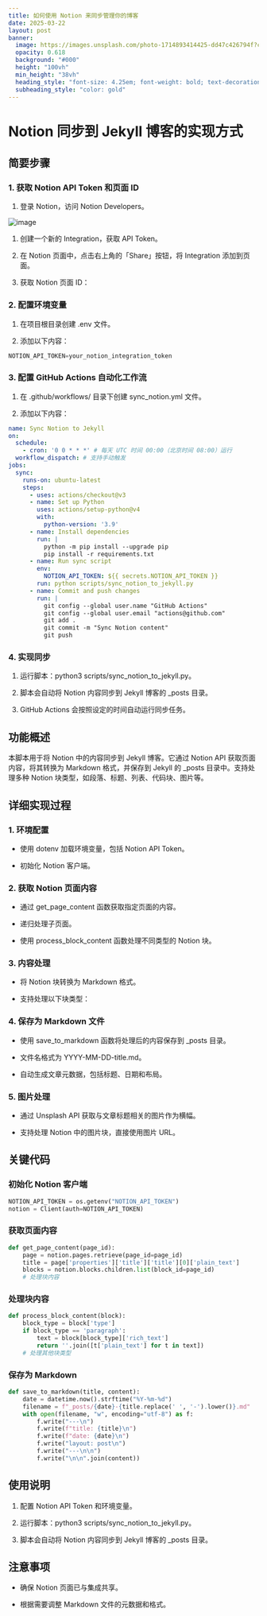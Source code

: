 ```yaml
---
title: 如何使用 Notion 来同步管理你的博客
date: 2025-03-22
layout: post
banner:
  image: https://images.unsplash.com/photo-1714893414425-dd47c426794f?crop=entropy&cs=tinysrgb&fit=max&fm=jpg&ixid=M3w2OTIwMzJ8MHwxfHJhbmRvbXx8fHx8fHx8fDE3NDI2MjQ3Nzd8&ixlib=rb-4.0.3&q=80&w=1080
  opacity: 0.618
  background: "#000"
  height: "100vh"
  min_height: "38vh"
  heading_style: "font-size: 4.25em; font-weight: bold; text-decoration: underline"
  subheading_style: "color: gold"
---
```


# Notion 同步到 Jekyll 博客的实现方式

## 简要步骤

### 1. 获取 Notion API Token 和页面 ID

1. 登录 Notion，访问 Notion Developers。

![image](https://prod-files-secure.s3.us-west-2.amazonaws.com/a7a0cc5a-89b9-4cda-8686-1fba0ca52f40/d19c1afe-dea5-4312-9333-786b0ba83054/image.png?X-Amz-Algorithm=AWS4-HMAC-SHA256&X-Amz-Content-Sha256=UNSIGNED-PAYLOAD&X-Amz-Credential=ASIAZI2LB466XS7O5WHQ%2F20250322%2Fus-west-2%2Fs3%2Faws4_request&X-Amz-Date=20250322T062617Z&X-Amz-Expires=3600&X-Amz-Security-Token=IQoJb3JpZ2luX2VjEF4aCXVzLXdlc3QtMiJIMEYCIQCs%2Bo%2BmywQV3Fw7dMTjpLz1%2FyaFKadsMFbMJaU57wj%2BVAIhAIf4i482rob2Wa97DWz4Sv1%2ByKM4cVkTVjyaq8GGkQeHKogECLf%2F%2F%2F%2F%2F%2F%2F%2F%2F%2FwEQABoMNjM3NDIzMTgzODA1Igx%2FqHHtenPoV3JWKfQq3AO9h7MWGqqFRmeL11RltAtzTE6WJAmtKAHAFFnvYo%2FZPqHQRwgNOCuJdzCD77o6%2FjtQA20haz%2BoOF8QNZuH5uJsa4AZrWDjrrvcVYeZS0akzAqGi1jENH0KspKxh9x7cBdbnNbUTMNEc%2B%2FRPpDQVor6K9iedNonzdOfQsD4Vk%2Bnpd%2FZX%2FbrtTutMTmu7u%2FJitaZtMbJdtTQosWXunLHBOuPEpax%2F2DVCv5Sg%2BkbMF0b%2BJM6Y6PqHd81183%2FnBd0xjXBdsIgc7bEKz1LUmKh6FN7oBrxsh7VZIA5jRsunWpT0WC9yL7ZP55Oo7B%2FDelXud8g6FPEyQMJGtOd6vbhdn2SxOdQuMdupR8z%2BE34iV6II%2FMEXMLfMfHFLuELy%2BLypTtg6FwGTgKejxJIzTMZIi%2Bc%2F5DaBwsyXdJmnxUs7i7oOTjodcOhy3hnqoYBC8sL0ZqAKzPcYaQcznP3ZJAt90R3pATXX8637et6lG1mbPFy8MQL4fO2adKOFxsbSVmibqA3xd6DrvqPoA8bRvL0T44UG%2Bvzp6IMS7vb7495xpzY2%2FxYYmdMY4DZsmCfN0XULGIrffgUFOU%2FFXuMZEJPdmafWLhIpM3tdax3jFw9DkjbP0jbkET%2FNulhtR59xjC8qvm%2BBjqkAeVJ9JpEAZhylV2yYF7FusmnWAYRXACvv0Spkh5aDTxorC0EWexqspDv71i1PknDOrcmMlUO5fLIJWfVB6%2FGsHlpI%2FeONWSSTJqewV1DQBsZyWAtDEF9kVvbHtX%2FBbh8KQpWjvmB5BMn3tiAYF9GQlH23hKOXuhFyHFbCzuN%2BFodI%2FE5uJlESOiwHc7bCK%2FZFsh1DTu9b8FHvwg%2FZJGmX%2B%2F9bwwu&X-Amz-Signature=b146645ece11aabc4828ed998ad4fae39c7269ff3d165a5c05c590609ff7578f&X-Amz-SignedHeaders=host&x-id=GetObject)

1. 创建一个新的 Integration，获取 API Token。

1. 在 Notion 页面中，点击右上角的「Share」按钮，将 Integration 添加到页面。

1. 获取 Notion 页面 ID：


### 2. 配置环境变量

1. 在项目根目录创建 .env 文件。

1. 添加以下内容：

```javascript
NOTION_API_TOKEN=your_notion_integration_token
```

### 3. 配置 GitHub Actions 自动化工作流

1. 在 .github/workflows/ 目录下创建 sync_notion.yml 文件。

1. 添加以下内容：

```yaml
name: Sync Notion to Jekyll
on:
  schedule:
    - cron: '0 0 * * *' # 每天 UTC 时间 00:00（北京时间 08:00）运行
  workflow_dispatch: # 支持手动触发
jobs:
  sync:
    runs-on: ubuntu-latest
    steps:
      - uses: actions/checkout@v3
      - name: Set up Python
        uses: actions/setup-python@v4
        with:
          python-version: '3.9'
      - name: Install dependencies
        run: |
          python -m pip install --upgrade pip
          pip install -r requirements.txt
      - name: Run sync script
        env:
          NOTION_API_TOKEN: ${{ secrets.NOTION_API_TOKEN }}
        run: python scripts/sync_notion_to_jekyll.py
      - name: Commit and push changes
        run: |
          git config --global user.name "GitHub Actions"
          git config --global user.email "actions@github.com"
          git add .
          git commit -m "Sync Notion content"
          git push
```

### 4. 实现同步

1. 运行脚本：python3 scripts/sync_notion_to_jekyll.py。

1. 脚本会自动将 Notion 内容同步到 Jekyll 博客的 _posts 目录。

1. GitHub Actions 会按照设定的时间自动运行同步任务。

## 功能概述

本脚本用于将 Notion 中的内容同步到 Jekyll 博客。它通过 Notion API 获取页面内容，将其转换为 Markdown 格式，并保存到 Jekyll 的 _posts 目录中。支持处理多种 Notion 块类型，如段落、标题、列表、代码块、图片等。

## 详细实现过程

### 1. 环境配置

- 使用 dotenv 加载环境变量，包括 Notion API Token。

- 初始化 Notion 客户端。

### 2. 获取 Notion 页面内容

- 通过 get_page_content 函数获取指定页面的内容。

- 递归处理子页面。

- 使用 process_block_content 函数处理不同类型的 Notion 块。

### 3. 内容处理

- 将 Notion 块转换为 Markdown 格式。

- 支持处理以下块类型：


### 4. 保存为 Markdown 文件

- 使用 save_to_markdown 函数将处理后的内容保存到 _posts 目录。

- 文件名格式为 YYYY-MM-DD-title.md。

- 自动生成文章元数据，包括标题、日期和布局。

### 5. 图片处理

- 通过 Unsplash API 获取与文章标题相关的图片作为横幅。

- 支持处理 Notion 中的图片块，直接使用图片 URL。

## 关键代码

### 初始化 Notion 客户端

```python
NOTION_API_TOKEN = os.getenv("NOTION_API_TOKEN")
notion = Client(auth=NOTION_API_TOKEN)
```

### 获取页面内容

```python
def get_page_content(page_id):
    page = notion.pages.retrieve(page_id=page_id)
    title = page['properties']['title']['title'][0]['plain_text']
    blocks = notion.blocks.children.list(block_id=page_id)
    # 处理块内容
```

### 处理块内容

```python
def process_block_content(block):
    block_type = block['type']
    if block_type == 'paragraph':
        text = block[block_type]['rich_text']
        return ''.join([t['plain_text'] for t in text])
    # 处理其他块类型
```

### 保存为 Markdown

```python
def save_to_markdown(title, content):
    date = datetime.now().strftime("%Y-%m-%d")
    filename = f"_posts/{date}-{title.replace(' ', '-').lower()}.md"
    with open(filename, "w", encoding="utf-8") as f:
        f.write("---\n")
        f.write(f"title: {title}\n")
        f.write(f"date: {date}\n")
        f.write("layout: post\n")
        f.write("---\n\n")
        f.write("\n\n".join(content))
```

## 使用说明

1. 配置 Notion API Token 和环境变量。

1. 运行脚本：python3 scripts/sync_notion_to_jekyll.py。

1. 脚本会自动将 Notion 内容同步到 Jekyll 博客的 _posts 目录。

## 注意事项

- 确保 Notion 页面已与集成共享。

- 根据需要调整 Markdown 文件的元数据和格式。